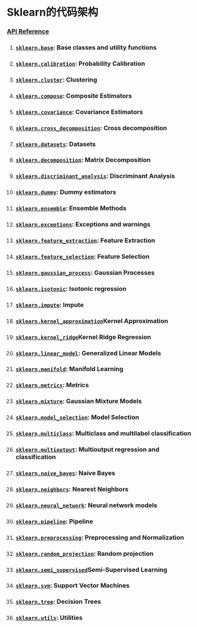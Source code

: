# Sklearn的代码架构

### [API Reference](http://scikit-learn.org/stable/modules/classes.html)

1. ### [`sklearn.base`](http://scikit-learn.org/stable/modules/classes.html#module-sklearn.base): Base classes and utility functions
2. ### [`sklearn.calibration`](http://scikit-learn.org/stable/modules/classes.html#module-sklearn.calibration): Probability Calibration
3. ### [`sklearn.cluster`](http://scikit-learn.org/stable/modules/classes.html#module-sklearn.cluster): Clustering
4. ### [`sklearn.compose`](http://scikit-learn.org/stable/modules/classes.html#module-sklearn.compose): Composite Estimators
5. ### [`sklearn.covariance`](http://scikit-learn.org/stable/modules/classes.html#module-sklearn.covariance): Covariance Estimators
6. ### [`sklearn.cross_decomposition`](http://scikit-learn.org/stable/modules/classes.html#module-sklearn.cross_decomposition): Cross decomposition
7. ### [`sklearn.datasets`](http://scikit-learn.org/stable/modules/classes.html#module-sklearn.datasets): Datasets
8. ### [`sklearn.decomposition`](http://scikit-learn.org/stable/modules/classes.html#module-sklearn.decomposition): Matrix Decomposition
9. ### [`sklearn.discriminant_analysis`](http://scikit-learn.org/stable/modules/classes.html#module-sklearn.discriminant_analysis): Discriminant Analysis
10. ### [`sklearn.dummy`](http://scikit-learn.org/stable/modules/classes.html#module-sklearn.dummy): Dummy estimators
11. ### [`sklearn.ensemble`](http://scikit-learn.org/stable/modules/classes.html#module-sklearn.ensemble): Ensemble Methods
12. ### [`sklearn.exceptions`](http://scikit-learn.org/stable/modules/classes.html#module-sklearn.exceptions): Exceptions and warnings
13. ### [`sklearn.feature_extraction`](http://scikit-learn.org/stable/modules/classes.html#module-sklearn.feature_extraction): Feature Extraction
14. ### [`sklearn.feature_selection`](http://scikit-learn.org/stable/modules/classes.html#module-sklearn.feature_selection): Feature Selection
15. ### [`sklearn.gaussian_process`](http://scikit-learn.org/stable/modules/classes.html#module-sklearn.gaussian_process): Gaussian Processes
16. ### [`sklearn.isotonic`](http://scikit-learn.org/stable/modules/classes.html#module-sklearn.isotonic): Isotonic regression
17. ### [`sklearn.impute`](http://scikit-learn.org/stable/modules/classes.html#module-sklearn.impute): Impute
18. ### [`sklearn.kernel_approximation`](http://scikit-learn.org/stable/modules/classes.html#module-sklearn.kernel_approximation)Kernel Approximation
19. ### [`sklearn.kernel_ridge`](http://scikit-learn.org/stable/modules/classes.html#module-sklearn.kernel_ridge)Kernel Ridge Regression
20. ### [`sklearn.linear_model`](http://scikit-learn.org/stable/modules/classes.html#module-sklearn.linear_model): Generalized Linear Models
21. ### [`sklearn.manifold`](http://scikit-learn.org/stable/modules/classes.html#module-sklearn.manifold): Manifold Learning
22. ### [`sklearn.metrics`](http://scikit-learn.org/stable/modules/classes.html#module-sklearn.metrics): Metrics
23. ### [`sklearn.mixture`](http://scikit-learn.org/stable/modules/classes.html#module-sklearn.mixture): Gaussian Mixture Models
24. ### [`sklearn.model_selection`](http://scikit-learn.org/stable/modules/classes.html#module-sklearn.model_selection): Model Selection
25. ### [`sklearn.multiclass`](http://scikit-learn.org/stable/modules/classes.html#module-sklearn.multiclass): Multiclass and multilabel classification
26. ### [`sklearn.multioutput`](http://scikit-learn.org/stable/modules/classes.html#module-sklearn.multioutput): Multioutput regression and classification
27. ### [`sklearn.naive_bayes`](http://scikit-learn.org/stable/modules/classes.html#module-sklearn.naive_bayes): Naive Bayes
28. ### [`sklearn.neighbors`](http://scikit-learn.org/stable/modules/classes.html#module-sklearn.neighbors): Nearest Neighbors
29. ### [`sklearn.neural_network`](http://scikit-learn.org/stable/modules/classes.html#module-sklearn.neural_network): Neural network models
30. ### [`sklearn.pipeline`](http://scikit-learn.org/stable/modules/classes.html#module-sklearn.pipeline): Pipeline
31. ### [`sklearn.preprocessing`](http://scikit-learn.org/stable/modules/classes.html#module-sklearn.preprocessing): Preprocessing and Normalization
32. ### [`sklearn.random_projection`](http://scikit-learn.org/stable/modules/classes.html#module-sklearn.random_projection): Random projection
33. ### [`sklearn.semi_supervised`](http://scikit-learn.org/stable/modules/classes.html#module-sklearn.semi_supervised)Semi-Supervised Learning
34. ### [`sklearn.svm`](http://scikit-learn.org/stable/modules/classes.html#module-sklearn.svm): Support Vector Machines
35. ### [`sklearn.tree`](http://scikit-learn.org/stable/modules/classes.html#module-sklearn.tree): Decision Trees
36. ### [`sklearn.utils`](http://scikit-learn.org/stable/modules/classes.html#module-sklearn.utils): Utilities



